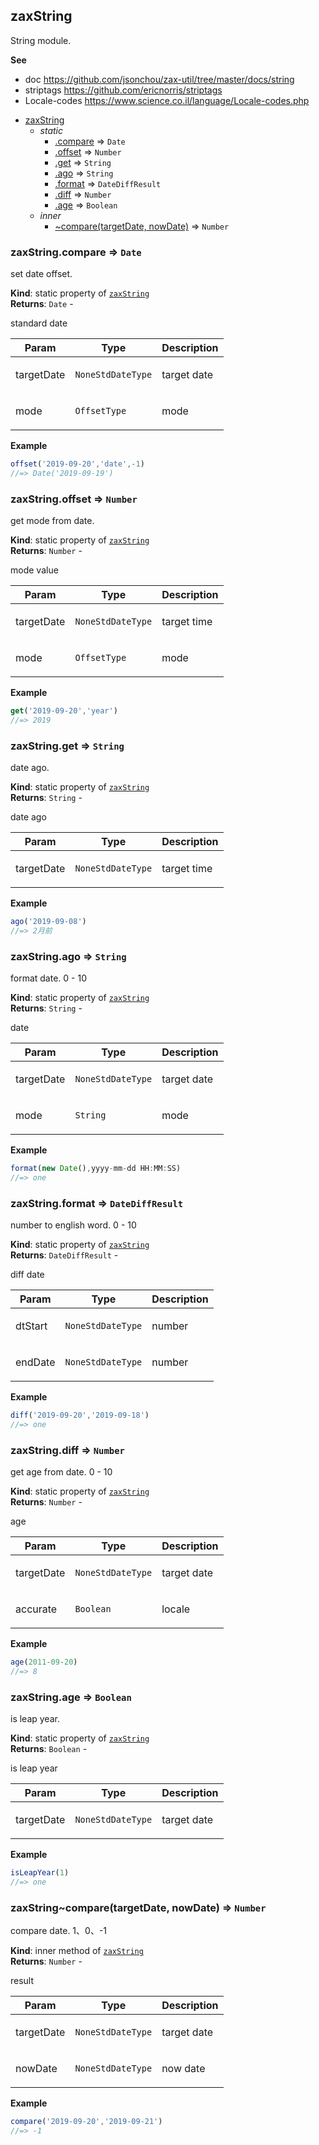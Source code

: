 <a name="module_zaxString"></a>

## zaxString
<p>String module.</p>

**See**

- doc https://github.com/jsonchou/zax-util/tree/master/docs/string
- striptags https://github.com/ericnorris/striptags
- Locale-codes https://www.science.co.il/language/Locale-codes.php


* [zaxString](#module_zaxString)
    * _static_
        * [.compare](#module_zaxString.compare) ⇒ <code>Date</code>
        * [.offset](#module_zaxString.offset) ⇒ <code>Number</code>
        * [.get](#module_zaxString.get) ⇒ <code>String</code>
        * [.ago](#module_zaxString.ago) ⇒ <code>String</code>
        * [.format](#module_zaxString.format) ⇒ <code>DateDiffResult</code>
        * [.diff](#module_zaxString.diff) ⇒ <code>Number</code>
        * [.age](#module_zaxString.age) ⇒ <code>Boolean</code>
    * _inner_
        * [~compare(targetDate, nowDate)](#module_zaxString..compare) ⇒ <code>Number</code>

<a name="module_zaxString.compare"></a>

### zaxString.compare ⇒ <code>Date</code>
<p>set date offset.</p>

**Kind**: static property of [<code>zaxString</code>](#module_zaxString)  
**Returns**: <code>Date</code> - <p>standard date</p>  

| Param | Type | Description |
| --- | --- | --- |
| targetDate | <code>NoneStdDateType</code> | <p>target date</p> |
| mode | <code>OffsetType</code> | <p>mode</p> |

**Example**  
```js
offset('2019-09-20','date',-1)
//=> Date('2019-09-19')
```
<a name="module_zaxString.offset"></a>

### zaxString.offset ⇒ <code>Number</code>
<p>get mode from date.</p>

**Kind**: static property of [<code>zaxString</code>](#module_zaxString)  
**Returns**: <code>Number</code> - <p>mode value</p>  

| Param | Type | Description |
| --- | --- | --- |
| targetDate | <code>NoneStdDateType</code> | <p>target time</p> |
| mode | <code>OffsetType</code> | <p>mode</p> |

**Example**  
```js
get('2019-09-20','year')
//=> 2019
```
<a name="module_zaxString.get"></a>

### zaxString.get ⇒ <code>String</code>
<p>date ago.</p>

**Kind**: static property of [<code>zaxString</code>](#module_zaxString)  
**Returns**: <code>String</code> - <p>date ago</p>  

| Param | Type | Description |
| --- | --- | --- |
| targetDate | <code>NoneStdDateType</code> | <p>target time</p> |

**Example**  
```js
ago('2019-09-08')
//=> 2月前
```
<a name="module_zaxString.ago"></a>

### zaxString.ago ⇒ <code>String</code>
<p>format date.
0 - 10</p>

**Kind**: static property of [<code>zaxString</code>](#module_zaxString)  
**Returns**: <code>String</code> - <p>date</p>  

| Param | Type | Description |
| --- | --- | --- |
| targetDate | <code>NoneStdDateType</code> | <p>target date</p> |
| mode | <code>String</code> | <p>mode</p> |

**Example**  
```js
format(new Date(),yyyy-mm-dd HH:MM:SS)
//=> one
```
<a name="module_zaxString.format"></a>

### zaxString.format ⇒ <code>DateDiffResult</code>
<p>number to english word.
0 - 10</p>

**Kind**: static property of [<code>zaxString</code>](#module_zaxString)  
**Returns**: <code>DateDiffResult</code> - <p>diff date</p>  

| Param | Type | Description |
| --- | --- | --- |
| dtStart | <code>NoneStdDateType</code> | <p>number</p> |
| endDate | <code>NoneStdDateType</code> | <p>number</p> |

**Example**  
```js
diff('2019-09-20','2019-09-18')
//=> one
```
<a name="module_zaxString.diff"></a>

### zaxString.diff ⇒ <code>Number</code>
<p>get age from date.
0 - 10</p>

**Kind**: static property of [<code>zaxString</code>](#module_zaxString)  
**Returns**: <code>Number</code> - <p>age</p>  

| Param | Type | Description |
| --- | --- | --- |
| targetDate | <code>NoneStdDateType</code> | <p>target date</p> |
| accurate | <code>Boolean</code> | <p>locale</p> |

**Example**  
```js
age(2011-09-20)
//=> 8
```
<a name="module_zaxString.age"></a>

### zaxString.age ⇒ <code>Boolean</code>
<p>is leap year.</p>

**Kind**: static property of [<code>zaxString</code>](#module_zaxString)  
**Returns**: <code>Boolean</code> - <p>is leap year</p>  

| Param | Type | Description |
| --- | --- | --- |
| targetDate | <code>NoneStdDateType</code> | <p>target date</p> |

**Example**  
```js
isLeapYear(1)
//=> one
```
<a name="module_zaxString..compare"></a>

### zaxString~compare(targetDate, nowDate) ⇒ <code>Number</code>
<p>compare date.
1、0、-1</p>

**Kind**: inner method of [<code>zaxString</code>](#module_zaxString)  
**Returns**: <code>Number</code> - <p>result</p>  

| Param | Type | Description |
| --- | --- | --- |
| targetDate | <code>NoneStdDateType</code> | <p>target date</p> |
| nowDate | <code>NoneStdDateType</code> | <p>now date</p> |

**Example**  
```js
compare('2019-09-20','2019-09-21')
//=> -1
```
